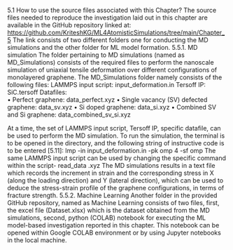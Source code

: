 5.1	How to use the source files associated with this Chapter?
The source files needed to reproduce the investigation laid out in this chapter are available in the GitHub repository linked at: 
https://github.com/KriteshKG/ML4AtomisticSimulations/tree/main/Chapter_5
The link consists of two different folders one for conducting the MD simulations and the other folder for ML model formation. 
5.5.1. MD simulation
The folder pertaining to MD simulations (named as MD_Simulations) consists of the required files to perform the nanoscale simulation of uniaxial tensile deformation over different configurations of monolayered graphene. The MD_Simulations folder namely consists of the following files: 
LAMMPS input script:	input_deformation.in
Tersoff IP:	SiC.tersoff
Datafiles:	
	•	Perfect graphene:                                       	data_perfect.xyz
	•	Single vacancy (SV) defected graphene:	data_sv.xyz
	•	Si doped graphene:                                     	data_si.xyz
	•	Combined SV and Si graphene:                	data_combined_sv_si.xyz

At a time, the set of LAMMPS input script, Tersoff IP, specific datafile, can be used to perform the MD simulation. To run the simulation, the terminal is to be opened in the directory, and the following string of instructive code is to be entered [5.11]:
lmp -in input_deformation.in -pk omp 4 -sf omp
The same LAMMPS input script can be used by changing the specific command within the script-
read_data	 <use the specific file>.xyz
The MD simulations results in a text file which records the increment in strain and the corresponding stress in X (along the loading direction) and Y (lateral direction), which can be used to deduce the stress-strain profile of the graphene configurations, in terms of fracture strength. 
5.5.2. Machine Learning
Another folder in the provided GitHub repository, named as Machine Learning consists of two files, first, the excel file (Dataset.xlsx) which is the dataset obtained from the MD simulations, second, python (COLAB) notebook for executing the ML model-based investigation reported in this chapter. This notebook can be opened within Google COLAB environment or by using Jupyter notebooks in the local machine. 

